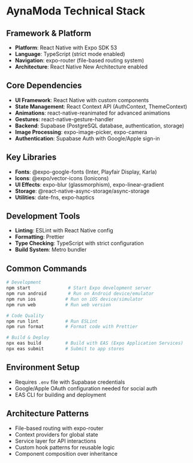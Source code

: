 # AynaModa Technical Stack

## Framework & Platform
- **Platform**: React Native with Expo SDK 53
- **Language**: TypeScript (strict mode enabled)
- **Navigation**: expo-router (file-based routing system)
- **Architecture**: React Native New Architecture enabled

## Core Dependencies
- **UI Framework**: React Native with custom components
- **State Management**: React Context API (AuthContext, ThemeContext)
- **Animations**: react-native-reanimated for advanced animations
- **Gestures**: react-native-gesture-handler
- **Backend**: Supabase (PostgreSQL database, authentication, storage)
- **Image Processing**: expo-image-picker, expo-camera
- **Authentication**: Supabase Auth with Google/Apple sign-in

## Key Libraries
- **Fonts**: @expo-google-fonts (Inter, Playfair Display, Karla)
- **Icons**: @expo/vector-icons (Ionicons)
- **UI Effects**: expo-blur (glassmorphism), expo-linear-gradient
- **Storage**: @react-native-async-storage/async-storage
- **Utilities**: date-fns, expo-haptics

## Development Tools
- **Linting**: ESLint with React Native config
- **Formatting**: Prettier
- **Type Checking**: TypeScript with strict configuration
- **Build System**: Metro bundler

## Common Commands
```bash
# Development
npm start              # Start Expo development server
npm run android        # Run on Android device/emulator
npm run ios           # Run on iOS device/simulator
npm run web           # Run web version

# Code Quality
npm run lint          # Run ESLint
npm run format        # Format code with Prettier

# Build & Deploy
npx eas build         # Build with EAS (Expo Application Services)
npx eas submit        # Submit to app stores
```

## Environment Setup
- Requires `.env` file with Supabase credentials
- Google/Apple OAuth configuration needed for social auth
- EAS CLI for building and deployment

## Architecture Patterns
- File-based routing with expo-router
- Context providers for global state
- Service layer for API interactions
- Custom hook patterns for reusable logic
- Component composition over inheritance